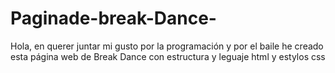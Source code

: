 # Paginade-break-Dance-
Hola, en querer juntar  mi gusto por la programación y por el baile he creado esta página web de Break Dance con estructura y leguaje html y estylos css 
